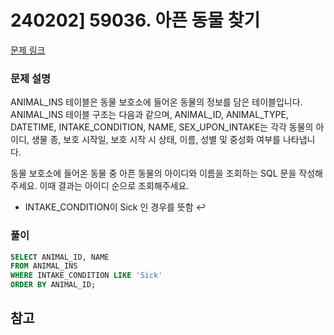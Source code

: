 # 240202] 59036. 아픈 동물 찾기

[문제 링크](https://school.programmers.co.kr/learn/courses/30/lessons/59036)

### 문제 설명
ANIMAL_INS 테이블은 동물 보호소에 들어온 동물의 정보를 담은 테이블입니다. ANIMAL_INS 테이블 구조는 다음과 같으며, ANIMAL_ID, ANIMAL_TYPE, DATETIME, INTAKE_CONDITION, NAME, SEX_UPON_INTAKE는 각각 동물의 아이디, 생물 종, 보호 시작일, 보호 시작 시 상태, 이름, 성별 및 중성화 여부를 나타냅니다.

동물 보호소에 들어온 동물 중 아픈 동물의 아이디와 이름을 조회하는 SQL 문을 작성해주세요. 이때 결과는 아이디 순으로 조회해주세요.
  * INTAKE_CONDITION이 Sick 인 경우를 뜻함 ↩

### 풀이
```sql
SELECT ANIMAL_ID, NAME
FROM ANIMAL_INS
WHERE INTAKE_CONDITION LIKE 'Sick'
ORDER BY ANIMAL_ID;
```

## 참고
